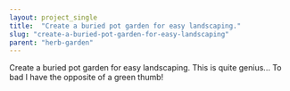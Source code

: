 ```yaml
---
layout: project_single
title:  "Create a buried pot garden for easy landscaping."
slug: "create-a-buried-pot-garden-for-easy-landscaping"
parent: "herb-garden"
---
```

Create a buried pot garden for easy landscaping. This is quite genius... To bad I have the opposite of a green thumb!